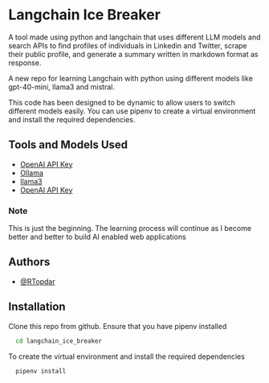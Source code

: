 
# Langchain Ice Breaker

A tool made using python and langchain that uses different LLM models and search APIs to find profiles of individuals in Linkedin and Twitter, scrape their public profile, and generate a summary written in markdown format as response.

A new repo for learning Langchain with python using different models like gpt-40-mini, llama3 and mistral.

This code has been designed to be dynamic to allow users to switch different models easily. You can use pipenv to create a virtual environment and install the required dependencies.

## Tools and Models Used

- [OpenAI API Key](https://platform.openai.com/account/api-keys)
- [Ollama](https://ollama.com/download)
- [llama3](https://ollama.com/library/llama3)
- [OpenAI API Key](https://ollama.com/library/mistral)

### Note
This is just the beginning. The learning process will continue as I become better and better to build AI enabled web applications



## Authors

- [@RTopdar](https://www.github.com/RTopdar)


## Installation

Clone this repo from github. Ensure that you have pipenv installed

```bash
  cd langchain_ice_breaker

```
To create the virtual environment and install the required dependencies

```bash
  pipenv install

```
    